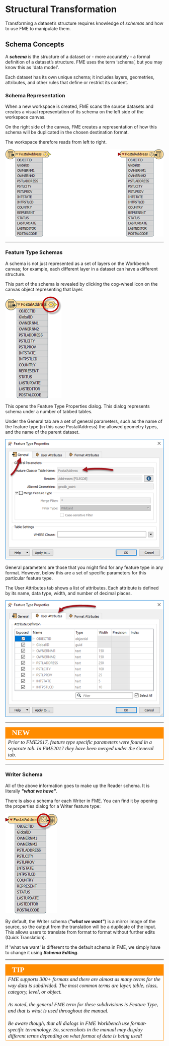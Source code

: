 # Structural Transformation #
Transforming a dataset’s structure requires knowledge of *schemas* and how to use FME to manipulate them.
 
## Schema Concepts ##
A ***schema*** is the structure of a dataset or - more accurately - a formal definition of a dataset’s structure. FME uses the term ‘schema’, but you may know this as 'data model'.

Each dataset has its own unique schema; it includes layers, geometries, attributes, and other rules that define or restrict its content.


### Schema Representation ###
When a new workspace is created, FME scans the source datasets and creates a visual representation of its schema on the left side of the workspace canvas. 

On the right side of the canvas, FME creates a representation of how this schema will be duplicated in the chosen destination format.

The workspace therefore reads from left to right.

![](./Images/Img2.003.ReaderWriterFeatureTypes.png)

---

### Feature Type Schemas ###
A schema is not just represented as a set of layers on the Workbench canvas; for example, each different layer in a dataset can have a different structure. 

This part of the schema is revealed by clicking the cog-wheel icon on the canvas object representing that layer.

![](./Images/Img2.004.ReaderFeatureTypePropertiesButton.png)

This opens the Feature Type Properties dialog. This dialog represents schema under a number of tabbed tables.

Under the General tab are a set of general parameters, such as the name of the feature type (in this case PostalAddress) the allowed geometry types, and the name of the parent dataset.

![](./Images/Img2.005.ReaderFeatureTypePropertiesDialog.png)

General parameters are those that you might find for any feature type in any format. However, below this are a set of specific parameters for this particular feature type.

The User Attributes tab shows a list of attributes. Each attribute is defined by its name, data type, width, and number of decimal places.

![](./Images/Img2.006.ReaderFeatureTypePropertiesAttrs.png)

---

<!--New Section--> 

<table style="border-spacing: 0px">
<tr>
<td style="vertical-align:middle;background-color:darkorange;border: 2px solid darkorange">
<i class="fa fa-bolt fa-lg fa-pull-left fa-fw" style="color:white;padding-right: 12px;vertical-align:text-top"></i>
<span style="color:white;font-size:x-large;font-weight: bold;font-family:serif">NEW</span>
</td>
</tr>

<tr>
<td style="border: 1px solid darkorange">
<span style="font-family:serif; font-style:italic; font-size:larger">
Prior to FME2017, feature type specific parameters were found in a separate tab. In FME2017 they have been merged under the General tab.
</span>
</td>
</tr>
</table>

---

### Writer Schema ###
All of the above information goes to make up the Reader schema. It is literally ***"what we have"***.

There is also a schema for each Writer in FME. You can find it by opening the properties dialog for a Writer feature type:


![](./Images/Img2.007.WriterFeatureTypePropertiesButton.png)

By default, the Writer schema (***"what we want"***) is a mirror image of the source, so the output from the translation will be a duplicate of the input. This allows users to translate from format to format without further edits (Quick Translation).

If 'what we want' is different to the default schema in FME, we simply have to change it using ***Schema Editing***.

---

<!--Tip Section--> 

<table style="border-spacing: 0px">
<tr>
<td style="vertical-align:middle;background-color:darkorange;border: 2px solid darkorange">
<i class="fa fa-info-circle fa-lg fa-pull-left fa-fw" style="color:white;padding-right: 12px;vertical-align:text-top"></i>
<span style="color:white;font-size:x-large;font-weight: bold;font-family:serif">TIP</span>
</td>
</tr>

<tr>
<td style="border: 1px solid darkorange">
<span style="font-family:serif; font-style:italic; font-size:larger">
FME supports 300+ formats and there are almost as many terms for the way data is subdivided. The most common terms are layer, table, class, category, level, or object.
<br><br>As noted, the general FME term for these subdivisions is Feature Type, and that is what is used throughout the manual.
<br><br>Be aware though, that all dialogs in FME Workbench use format-specific terminology. So, screenshots in the manual may display different terms depending on what format of data is being used!
</span>
</td>
</tr>
</table>
